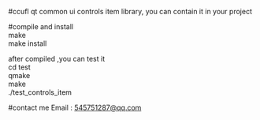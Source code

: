 #ccufl
qt common ui controls item library, you can contain it in your project
  
  
#compile and install  
make  
make install  
 

after  compiled ,you can test it  
cd test   
qmake   
make   
./test_controls_item   
  
#contact me
Email  :  <545751287@qq.com> 
